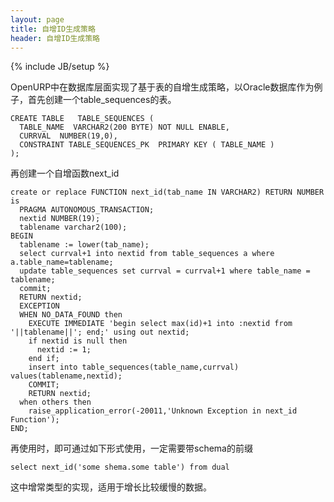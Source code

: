 ```yaml
---
layout: page
title: 自增ID生成策略
header: 自增ID生成策略
---
```

{% include JB/setup %}

OpenURP中在数据库层面实现了基于表的自增生成策略，以Oracle数据库作为例子，首先创建一个table_sequences的表。

    CREATE TABLE   TABLE_SEQUENCES (
      TABLE_NAME  VARCHAR2(200 BYTE) NOT NULL ENABLE,
      CURRVAL  NUMBER(19,0),
      CONSTRAINT TABLE_SEQUENCES_PK  PRIMARY KEY ( TABLE_NAME )
    );

再创建一个自增函数next_id

    create or replace FUNCTION next_id(tab_name IN VARCHAR2) RETURN NUMBER is
      PRAGMA AUTONOMOUS_TRANSACTION;
      nextid NUMBER(19);
      tablename varchar2(100);
    BEGIN
      tablename := lower(tab_name);
      select currval+1 into nextid from table_sequences a where  a.table_name=tablename;
      update table_sequences set currval = currval+1 where table_name = tablename;
      commit;
      RETURN nextid;
      EXCEPTION
      WHEN NO_DATA_FOUND then
        EXECUTE IMMEDIATE 'begin select max(id)+1 into :nextid from '||tablename||'; end;' using out nextid;
        if nextid is null then
          nextid := 1;
        end if;
        insert into table_sequences(table_name,currval) values(tablename,nextid);
        COMMIT;
        RETURN nextid;
      when others then
        raise_application_error(-20011,'Unknown Exception in next_id Function');
    END;

再使用时，即可通过如下形式使用，一定需要带schema的前缀

    select next_id('some shema.some table') from dual

这中增常类型的实现，适用于增长比较缓慢的数据。
